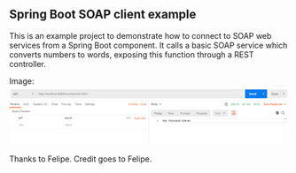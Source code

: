 ## Spring Boot SOAP client example

This is an example project to demonstrate how to connect to SOAP web services from a Spring Boot component. It calls a basic SOAP service which converts numbers to words, exposing this function through a REST controller.

Image:
![ReQuest Process](https://github.com/CodeMechanix/RestAPI-To-SOAP-In-Spring-Boot/blob/main/images/Capture.PNG)

Thanks to Felipe. Credit goes to Felipe. 
